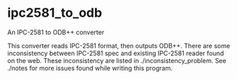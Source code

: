 ipc2581_to_odb
==============

An IPC-2581 to ODB++ converter

This converter reads IPC-2581 format, then outputs ODB++.
There are some inconsistency between IPC-2581 spec and existing
IPC-2581 reader found on the web. These inconsistency are listed
in ./inconsistency_problem. See ./notes for more issues found
while writing this program.

